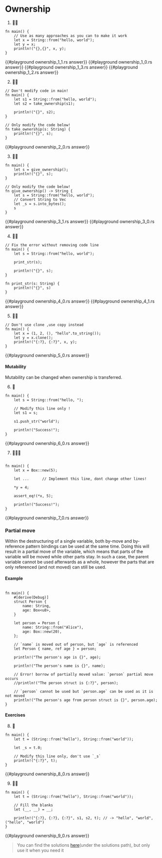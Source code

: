 # Ownership

1. 🌟🌟

```rust,editable
fn main() {
    // Use as many approaches as you can to make it work
    let x = String::from("hello, world");
    let y = x;
    println!("{},{}", x, y);
}
```

{{#playground ownership_1_1.rs answer}}
{{#playground ownership_1_0.rs answer}}
{{#playground ownership_1_3.rs answer}}
{{#playground ownership_1_2.rs answer}}

2. 🌟🌟

```rust,editable
// Don't modify code in main!
fn main() {
    let s1 = String::from("hello, world");
    let s2 = take_ownership(s1);

    println!("{}", s2);
}

// Only modify the code below!
fn take_ownership(s: String) {
    println!("{}", s);
}
```

{{#playground ownership_2_0.rs answer}}

3. 🌟🌟

```rust,editable
fn main() {
    let s = give_ownership();
    println!("{}", s);
}

// Only modify the code below!
fn give_ownership() -> String {
    let s = String::from("hello, world");
    // Convert String to Vec
    let _s = s.into_bytes();
    s
}
```

{{#playground ownership_3_1.rs answer}}
{{#playground ownership_3_0.rs answer}}

4. 🌟🌟

```rust,editable
// Fix the error without removing code line
fn main() {
    let s = String::from("hello, world");

    print_str(s);

    println!("{}", s);
}

fn print_str(s: String) {
    println!("{}", s)
}
```

{{#playground ownership_4_0.rs answer}}
{{#playground ownership_4_1.rs answer}}

5. 🌟🌟

```rust,editable
// Don't use clone ,use copy instead
fn main() {
    let x = (1, 2, (), "hello".to_string());
    let y = x.clone();
    println!("{:?}, {:?}", x, y);
}
```

{{#playground ownership_5_0.rs answer}}

#### Mutability

Mutability can be changed when ownership is transferred.

6. 🌟

```rust,editable
fn main() {
    let s = String::from("hello, ");

    // Modify this line only !
    let s1 = s;

    s1.push_str("world");

    println!("Success!");
}
```

{{#playground ownership_6_0.rs answer}}

7. 🌟🌟🌟

```rust,editable

fn main() {
    let x = Box::new(5);

    let ...      // Implement this line, dont change other lines!

    *y = 4;

    assert_eq!(*x, 5);

    println!("Success!");
}
```

{{#playground ownership_7_0.rs answer}}

### Partial move

Within the destructuring of a single variable, both by-move and by-reference pattern bindings can be used at the same time. Doing this will result in a partial move of the variable, which means that parts of the variable will be moved while other parts stay. In such a case, the parent variable cannot be used afterwards as a whole, however the parts that are only referenced (and not moved) can still be used.

#### Example

```rust,editable

fn main() {
    #[derive(Debug)]
    struct Person {
        name: String,
        age: Box<u8>,
    }

    let person = Person {
        name: String::from("Alice"),
        age: Box::new(20),
    };

    // `name` is moved out of person, but `age` is referenced
    let Person { name, ref age } = person;

    println!("The person's age is {}", age);

    println!("The person's name is {}", name);

    // Error! borrow of partially moved value: `person` partial move occurs
    //println!("The person struct is {:?}", person);

    // `person` cannot be used but `person.age` can be used as it is not moved
    println!("The person's age from person struct is {}", person.age);
}
```

#### Exercises

8. 🌟

```rust,editable
fn main() {
    let t = (String::from("hello"), String::from("world"));

    let _s = t.0;

    // Modify this line only, don't use `_s`
    println!("{:?}", t);
}
```

{{#playground ownership_8_0.rs answer}}

9. 🌟🌟

```rust,editable
fn main() {
    let t = (String::from("hello"), String::from("world"));

    // Fill the blanks
    let (__, __) = __;

    println!("{:?}, {:?}, {:?}", s1, s2, t); // -> "hello", "world", ("hello", "world")
}
```

{{#playground ownership_9_0.rs answer}}

> You can find the solutions [here](https://github.com/sunface/rust-by-practice)(under the solutions path), but only use it when you need it
